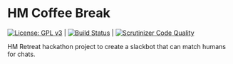 # HM Coffee Break

[![License: GPL v3](https://img.shields.io/badge/License-GPL%20v3-blue.svg)](https://www.gnu.org/licenses/gpl-3.0) | [![Build Status](https://travis-ci.org/humanmade/hm-coffee-break.svg?branch=master)](https://travis-ci.org/humanmade/hm-coffee-break) | [![Scrutinizer Code Quality](https://scrutinizer-ci.com/g/humanmade/hm-coffee-break/badges/quality-score.png?b=master)](https://scrutinizer-ci.com/g/humanmade/hm-coffee-break/?branch=master)

HM Retreat hackathon project to create a slackbot that can match humans for chats.
